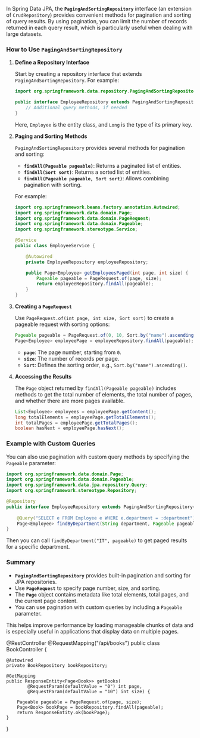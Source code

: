 In Spring Data JPA, the **`PagingAndSortingRepository`** interface (an extension of `CrudRepository`) provides convenient methods for pagination and sorting of query results. By using pagination, you can limit the number of records returned in each query result, which is particularly useful when dealing with large datasets.

### How to Use `PagingAndSortingRepository`

1. **Define a Repository Interface**

   Start by creating a repository interface that extends `PagingAndSortingRepository`. For example:

   ```java
   import org.springframework.data.repository.PagingAndSortingRepository;

   public interface EmployeeRepository extends PagingAndSortingRepository<Employee, Long> {
       // Additional query methods, if needed
   }
   ```

   Here, `Employee` is the entity class, and `Long` is the type of its primary key.

2. **Paging and Sorting Methods**

   `PagingAndSortingRepository` provides several methods for pagination and sorting:
    - **`findAll(Pageable pageable)`**: Returns a paginated list of entities.
    - **`findAll(Sort sort)`**: Returns a sorted list of entities.
    - **`findAll(Pageable pageable, Sort sort)`**: Allows combining pagination with sorting.

   For example:
   ```java
   import org.springframework.beans.factory.annotation.Autowired;
   import org.springframework.data.domain.Page;
   import org.springframework.data.domain.PageRequest;
   import org.springframework.data.domain.Pageable;
   import org.springframework.stereotype.Service;

   @Service
   public class EmployeeService {

       @Autowired
       private EmployeeRepository employeeRepository;

       public Page<Employee> getEmployeesPaged(int page, int size) {
           Pageable pageable = PageRequest.of(page, size);
           return employeeRepository.findAll(pageable);
       }
   }
   ```

3. **Creating a `PageRequest`**

   Use `PageRequest.of(int page, int size, Sort sort)` to create a pageable request with sorting options:

   ```java
   Pageable pageable = PageRequest.of(0, 10, Sort.by("name").ascending());
   Page<Employee> employeePage = employeeRepository.findAll(pageable);
   ```

    - **`page`**: The page number, starting from `0`.
    - **`size`**: The number of records per page.
    - **`Sort`**: Defines the sorting order, e.g., `Sort.by("name").ascending()`.

4. **Accessing the Results**

   The `Page` object returned by `findAll(Pageable pageable)` includes methods to get the total number of elements, the total number of pages, and whether there are more pages available.

   ```java
   List<Employee> employees = employeePage.getContent();
   long totalElements = employeePage.getTotalElements();
   int totalPages = employeePage.getTotalPages();
   boolean hasNext = employeePage.hasNext();
   ```

### Example with Custom Queries

You can also use pagination with custom query methods by specifying the `Pageable` parameter:

```java
import org.springframework.data.domain.Page;
import org.springframework.data.domain.Pageable;
import org.springframework.data.jpa.repository.Query;
import org.springframework.stereotype.Repository;

@Repository
public interface EmployeeRepository extends PagingAndSortingRepository<Employee, Long> {
    
    @Query("SELECT e FROM Employee e WHERE e.department = :department")
    Page<Employee> findByDepartment(String department, Pageable pageable);
}
```

Then you can call `findByDepartment("IT", pageable)` to get paged results for a specific department.

### Summary
- **`PagingAndSortingRepository`** provides built-in pagination and sorting for JPA repositories.
- Use **`PageRequest`** to specify page number, size, and sorting.
- The **`Page`** object contains metadata like total elements, total pages, and the current page content.
- You can use pagination with custom queries by including a `Pageable` parameter.

This helps improve performance by loading manageable chunks of data and is especially useful in applications that display data on multiple pages.

@RestController
@RequestMapping("/api/books")
public class BookController {

    @Autowired
    private BookRepository bookRepository;

    @GetMapping
    public ResponseEntity<Page<Book>> getBooks(
            @RequestParam(defaultValue = "0") int page,
            @RequestParam(defaultValue = "10") int size) {
        
        Pageable pageable = PageRequest.of(page, size);
        Page<Book> bookPage = bookRepository.findAll(pageable);
        return ResponseEntity.ok(bookPage);
    }
}